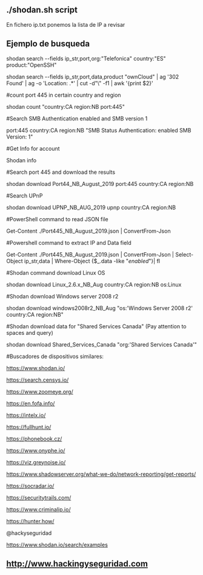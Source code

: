 ## ./shodan.sh script

En fichero ip.txt ponemos la lista de IP a revisar

## Ejemplo de busqueda

shodan search --fields ip_str,port,org:"Telefonica" country:"ES" product:"OpenSSH" 

shodan search --fields ip_str,port,data,product "ownCloud" | ag '302 Found' | ag -o 'Location: .*' | cut -d"\\" -f1 | awk '{print $2}'

#count port 445 in certain country and region

shodan count "country:CA region:NB port:445" 

#Search SMB Authentication enabled and SMB version 1

port:445 country:CA region:NB "SMB Status Authentication: enabled SMB Version: 1"

#Get Info for account

Shodan info

#Search port 445 and download the results

shodan download Port44_NB_August_2019 port:445 country:CA region:NB

#Search UPnP 

shodan download UPNP_NB_AUG_2019 upnp country:CA region:NB

#PowerShell command to read JSON file

Get-Content ./Port445_NB_August_2019.json | ConvertFrom-Json

#Powershell command to extract IP and Data field

Get-Content ./Port445_NB_August_2019.json | ConvertFrom-Json | Select-Object ip_str,data | Where-Object {$_.data -like "*enabled*"}| fl

#Shodan command download Linux OS

shodan download Linux_2.6.x_NB_Aug country:CA region:NB os:Linux

#Shodan download Windows server 2008 r2

shodan download windows2008r2_NB_Aug "os:'Windows Server 2008 r2' country:CA region:NB"

#Shodan download data for "Shared Services Canada" (Pay attention to spaces and query)

shodan download Shared_Services_Canada "org:'Shared Services Canada'"

#Buscadores de dispositivos similares:

https://www.shodan.io/

https://search.censys.io/

https://www.zoomeye.org/

https://en.fofa.info/

https://intelx.io/

https://fullhunt.io/

https://phonebook.cz/

https://www.onyphe.io/

https://viz.greynoise.io/

https://www.shadowserver.org/what-we-do/network-reporting/get-reports/

https://socradar.io/

https://securitytrails.com/

https://www.criminalip.io/

https://hunter.how/

@hackyseguridad



https://www.shodan.io/search/examples


## http://www.hackingyseguridad.com
#
